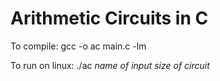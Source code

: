 # Arithmetic Circuits in C

To compile: gcc -o ac main.c -lm

To run on linux: ./ac *name of input* *size of circuit*
